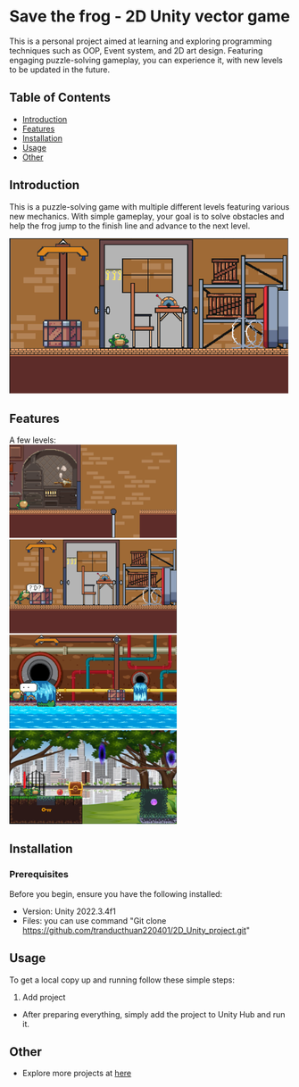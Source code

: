 # Save the frog - 2D Unity vector game

This is a personal project aimed at learning and exploring programming techniques such as OOP, Event system, and 2D art design. Featuring engaging puzzle-solving gameplay, you can experience it, with new levels to be updated in the future.  

## Table of Contents

- [Introduction](#introduction)
- [Features](#features)
- [Installation](#installation)
- [Usage](#usage)
- [Other](#other)

## Introduction

This is a puzzle-solving game with multiple different levels featuring various new mechanics. With simple gameplay, your goal is to solve obstacles and help the frog jump to the finish line and advance to the next level.  

<img src="./Images/m0.png" style="width:500px;"/>

## Features

A few levels:  
<img src="./Images/m1.png" style="width:300px;"/> <img src="./Images/m2.png" style="width:300px;"/>  
<img src="./Images/m3.png" style="width:300px;"/> <img src="./Images/m4.png" style="width:300px;"/>

## Installation

### Prerequisites

Before you begin, ensure you have the following installed:  

- Version: Unity 2022.3.4f1  
- Files: you can use command "Git clone https://github.com/tranducthuan220401/2D_Unity_project.git" 

## Usage

To get a local copy up and running follow these simple steps:

1. Add project 
- After preparing everything, simply add the project to Unity Hub and run it.
## Other
- Explore more projects at [here](https://github.com/tranducthuan220401)
